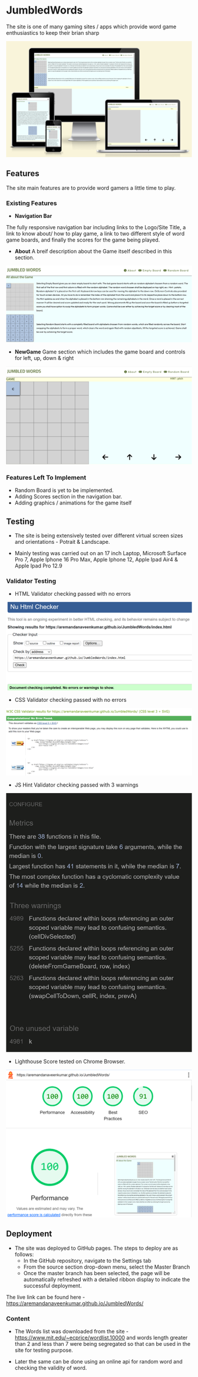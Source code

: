 # JumbledWords
The site is one of many gaming sites / apps which provide word game 
enthusiastics to keep their brian sharp

![Mockup Screenshot](assets/images/mockup_screenshot.png)


## Features
The site main features are to provide word gamers a little time to play.

### Existing Features
- __Navigation Bar__

The fully responsive navigation bar including links to the Logo/Site Title, a link to know about/ how to play game, a link to two different style of word game boards, and finally the scores for the game being played.

- __About__
A breif description about the Game itself described in this section.

![About Game Screenshot](assets/images/aboutGame.png)

- __NewGame__
Game section which includes the game board and controls for left, up, down & right

![New Game Screenshot](assets/images/gameBoard.png)

### Features Left To Implement

- Random Board is yet to be implemented.
- Adding Scores section in the navigation bar.
- Adding graphics / animations for the game itself

## Testing

- The site is being extensively tested over different virtual screen sizes and orientations - Potrait & Landscape.

- Mainly testing was carried out on an 17 inch Laptop, Microsoft Surface Pro 7, Apple Iphone 16 Pro Max, Apple Iphone 12, Apple Ipad Air4 & Apple Ipad Pro 12.9

### Validator Testing

- HTML Validator checking passed with no errors

![Html Validator Screenshot](assets/images/htmlValidator.png)

- CSS Validator checking passed with no errors

![CSS Validatoir Screenshot](assets/images/cssValidator.png)

- JS Hint Validator checking passed with 3 warnings

![JS Hint Screenshot](assets/images/jshint.png)

- Lighthouse Score tested on Chrome Browser.

![Lighthouse Score Screenshot](assets/images/lighthouse_score.png)

## Deployment

- The site was deployed to GitHub pages. The steps to deploy are as follows: 
  - In the GitHub repository, navigate to the Settings tab 
  - From the source section drop-down menu, select the Master Branch
  - Once the master branch has been selected, the page will be automatically refreshed with a detailed ribbon display to indicate the successful deployment. 

The live link can be found here - https://aremandanaveenkumar.github.io/JumbledWords/



### Content

 - The Words list was downloaded from the site - https://www.mit.edu/~ecprice/wordlist.10000 and words length greater than 2 and less than 7 were being segregated so that can be used in the site for testing purpose.

  - Later the same can be done using an online api for random word and checking the validity of word.
